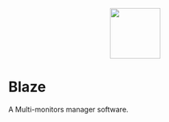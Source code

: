 
<p align="center">
  <img height="100" src="https://github.com/StrykeDev/package-bixel-suite/blob/master/sw-wpf-cs-bixel-blaze/Blaze/Resources/Icons/Icon_Blaze_x256.png">
</p>

# Blaze

A Multi-monitors manager software.

